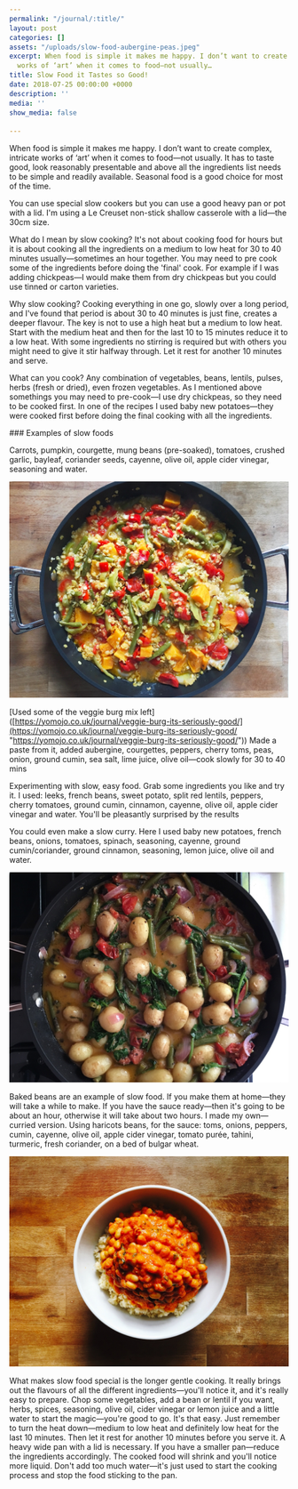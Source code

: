 ```yaml
---
permalink: "/journal/:title/"
layout: post
categories: []
assets: "/uploads/slow-food-aubergine-peas.jpeg"
excerpt: When food is simple it makes me happy. I don’t want to create complex, intricate
  works of ‘art’ when it comes to food—not usually…
title: Slow Food it Tastes so Good!
date: 2018-07-25 00:00:00 +0000
description: ''
media: ''
show_media: false

---
```

When food is simple it makes me happy. I don’t want to create complex, intricate works of ‘art’ when it comes to food—not usually. It has to taste good, look reasonably presentable and above all the ingredients list needs to be simple and readily available. Seasonal food is a good choice for most of the time.

You can use special slow cookers but you can use a good heavy pan or pot with a lid. I'm using a Le Creuset non-stick shallow casserole with a lid—the 30cm size.

What do I mean by slow cooking? It's not about cooking food for hours but it is about cooking all the ingredients on a medium to low heat for 30 to 40 minutes usually—sometimes an hour together. You may need to pre cook some of the ingredients before doing the 'final' cook. For example if I was adding chickpeas—I would make them from dry chickpeas but you could use tinned or carton varieties. 

Why slow cooking? Cooking everything in one go, slowly over a long period, and I've found that period is about 30 to 40 minutes is just fine, creates a deeper flavour. The key is not to use a high heat but a medium to low heat. Start with the medium heat and then for the last 10 to 15 minutes reduce it to a low heat. With some ingredients no stirring is required but with others you might need to give it stir halfway through. Let it rest for another 10 minutes and serve.

What can you cook? Any combination of vegetables, beans, lentils, pulses, herbs (fresh or dried), even frozen vegetables. As I mentioned above somethings you may need to pre-cook—I use dry chickpeas, so they need to be cooked first. In one of the recipes I used baby new potatoes—they were cooked first before doing the final cooking with all the ingredients.

\### Examples of slow foods

Carrots, pumpkin, courgette, mung beans (pre-soaked), tomatoes, crushed garlic, bayleaf, coriander seeds, cayenne, olive oil, apple cider vinegar, seasoning and water.

![](/uploads/slow-food-sweet-potato-beans.jpeg)

\[Used some of the veggie burg mix left\]([https://yomojo.co.uk/journal/veggie-burg-its-seriously-good/](https://yomojo.co.uk/journal/veggie-burg-its-seriously-good/ "https://yomojo.co.uk/journal/veggie-burg-its-seriously-good/")) Made a paste from it, added aubergine, courgettes, peppers, cherry toms, peas, onion, ground cumin, sea salt, lime juice, olive oil—cook slowly for 30 to 40 mins

Experimenting with slow, easy food. Grab some ingredients you like and try it. I used: leeks, french beans, sweet potato, split red lentils, peppers, cherry tomatoes, ground cumin, cinnamon, cayenne, olive oil, apple cider vinegar and water. You'll be pleasantly surprised by the results 

You could even make a slow curry. Here I used baby new potatoes, french beans, onions, tomatoes, spinach, seasoning, cayenne, ground cumin/coriander, ground cinnamon, seasoning, lemon juice, olive oil and water.

![](/uploads/slow-food-potato-curry.jpeg)

Baked beans are an example of slow food. If you make them at home—they will take a while to make. If you have the sauce ready—then it's going to be about an hour, otherwise it will take about two hours. I made my own—curried version. Using haricots beans, for the sauce: toms, onions, peppers, cumin, cayenne, olive oil, apple cider vinegar, tomato purée, tahini, turmeric, fresh coriander, on a bed of bulgar wheat.

![](/uploads/slow-food-baked-beans.jpeg)

What makes slow food special is the longer gentle cooking. It really brings out the flavours of all the different ingredients—you'll notice it, and it's really easy to prepare. Chop some vegetables, add a bean or lentil if you want, herbs, spices, seasoning, olive oil, cider vinegar or lemon juice and a little water to start the magic—you're good to go. It's that easy. Just remember to turn the heat down—medium to low heat and definitely low heat for the last 10 minutes. Then let it rest for another 10 minutes before you serve it. A heavy wide pan with a lid is necessary. If you have a smaller pan—reduce the ingredients accordingly. The cooked food will shrink and you'll notice more liquid. Don't add too much water—it's just used to start the cooking process and stop the food sticking to the pan.